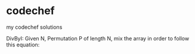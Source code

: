 # codechef
my codechef solutions

DivByI:
  Given N, Permutation P of length N, mix the array in order to follow this equation: 
